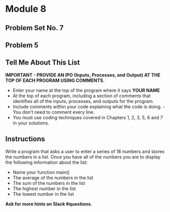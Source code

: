 # Module 8
## Problem Set No. 7
## Problem 5

## Tell Me About This List

**IMPORTANT - PROVIDE AN IPO (Inputs, Processes, and Output) AT THE TOP OF EACH PROGRAM USING COMMENTS.**

- Enter your name at the top of the program where it says **YOUR NAME**
- At the top of each program, including a section of comments that identifies all of the inputs, processes, and outputs for the program.
- Include comments within your code explaining what the code is doing. - You don't need to comment every line.
- You must use coding techniques covered in Chapters 1, 2, 3, 5, 6 and 7 in your solutions.

## Instructions

Write a program that asks a user to enter a series of 18 numbers and stores the numbers in a list. Once you have all of the numbers you are to display the following information about the list:

- Name your function main()
- The average of the numbers in the list
- The sum of the numbers in the list
- The highest number in the list
- The lowest number in the list

**Ask for more hints on Slack #questions**.
